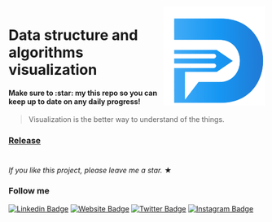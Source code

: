<img align='right' src="./src/assets/icons/dsa-logo.png"/>

# Data structure and algorithms visualization
<h4>Make sure to :star: my this repo so you can keep up to date on any daily progress!</h4>

> Visualization  is the better way to understand of the things. 

### [Release](https://raj-rathod.github.io/DSA-visualisation-in-angular/)

#
_If you like this project, please leave me a star._ &#9733;

### Follow me

[![Linkedin Badge](https://img.shields.io/badge/-LinkedIn-0e76a8?style=flat-square&logo=Linkedin&logoColor=white)](https://www.linkedin.com/in/rajesh-rathore-0501/)
[![Website Badge](https://img.shields.io/badge/Website-3b5998?style=flat-square&logo=google-chrome&logoColor=white)](https://linktr.ee/rajesh_rathore)
[![Twitter Badge](https://img.shields.io/badge/-Twitter-00acee?style=flat-square&logo=Twitter&logoColor=white)](https://twitter.com/Rajesh946055)
[![Instagram Badge](https://img.shields.io/badge/-Instagram-e4405f?style=flat-square&logo=Instagram&logoColor=white)](https://www.instagram.com/raj_rathod1313/?hl=en)



